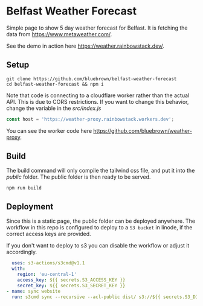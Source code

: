 # Belfast Weather Forecast

Simple page to show 5 day weather forecast for Belfast. It is fetching the data from <https://www.metaweather.com/>.

See the demo in action here <https://weather.rainbowstack.dev/>.

## Setup

```console
git clone https://github.com/bluebrown/belfast-weather-forecast
cd belfast-weather-forecast && npm i
```

Note that code is connecting to a cloudflare worker rather than the actual API. This is due to CORS restrictions. If you want to change this behavior, change the variable in the *src/index.js*

```javascript
const host = 'https://weather-proxy.rainbowstack.workers.dev';
```

You can see the worker code here <https://github.com/bluebrown/weather-proxy>.

## Build

The build command will only compile the tailwind css file, and put it into the *public* folder. The public folder is then ready to be served.

```console
npm run build
```

## Deployment

Since this is a static page, the public folder can be deployed anywhere. The workflow in this repo is configured to deploy to a `S3 bucket` in linode, if the correct access keys are provided.

If you don't want to deploy to s3 you can disable the workflow or adjust it accordingly.

```yml
  uses: s3-actions/s3cmd@v1.1
  with:
    region: 'eu-central-1'
    access_key: ${{ secrets.S3_ACCESS_KEY }}
    secret_key: ${{ secrets.S3_SECRET_KEY }}
- name: sync website
  run: s3cmd sync --recursive --acl-public dist/ s3://${{ secrets.S3_DIST_BUCKET }}
```
